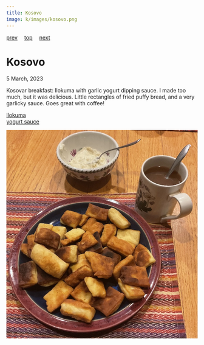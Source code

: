 ```yaml
---
title: Kosovo
image: k/images/kosovo.png
---
```

[prev](south_korea.md)&emsp;
[top](../index.md)&emsp;
[next](kuwait.md)
# Kosovo
5 March, 2023

Kosovar breakfast: llokuma with garlic yogurt dipping sauce. I made
too much, but it was delicious. Little rectangles of fried puffy
bread, and a very garlicky sauce. Goes great with coffee!

[llokuma](https://www.wanderlust.co.uk/content/6-kosovan-recipes-by-elizabeth-gowing/)<br/>
[yogurt sauce](https://www.food.com/recipe/garlic-yogurt-sauce-392372)

![breakfast](images/kosovo.jpeg)
